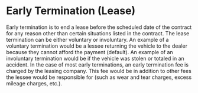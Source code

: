 ---
---

# Early Termination (Lease)

Early termination is to end a lease before the scheduled date of the contract for any reason other than certain situations listed in the contract. The lease termination can be either voluntary or involuntary. An example of a voluntary termination would be a lessee returning the vehicle to the dealer because they cannot afford the payment (default). An example of an involuntary termination would be if the vehicle was stolen or totaled in an accident. In the case of most early terminations, an early termination fee is charged by the leasing company. This fee would be in addition to other fees the lessee would be responsible for (such as wear and tear charges, excess mileage charges, etc.). 
